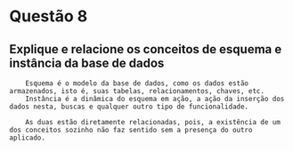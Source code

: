 # Questão 8

## Explique e relacione os conceitos de esquema e instância da base de dados

```
    Esquema é o modelo da base de dados, como os dados estão armazenados, isto é, suas tabelas, relacionamentos, chaves, etc.
    Instância é a dinâmica do esquema em ação, a ação da inserção dos dados nesta, buscas e qualquer outro tipo de funcionalidade.

    As duas estão diretamente relacionadas, pois, a existência de um dos conceitos sozinho não faz sentido sem a presença do outro aplicado.
```